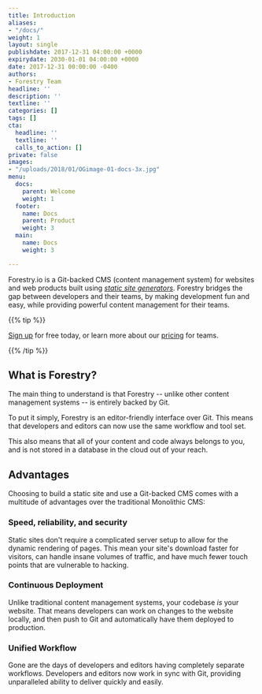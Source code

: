 ```yaml
---
title: Introduction
aliases:
- "/docs/"
weight: 1
layout: single
publishdate: 2017-12-31 04:00:00 +0000
expirydate: 2030-01-01 04:00:00 +0000
date: 2017-12-31 00:00:00 -0400
authors:
- Forestry Team
headline: ''
description: ''
textline: ''
categories: []
tags: []
cta:
  headline: ''
  textline: ''
  calls_to_action: []
private: false
images:
- "/uploads/2018/01/OGimage-01-docs-3x.jpg"
menu:
  docs:
    parent: Welcome
    weight: 1
  footer:
    name: Docs
    parent: Product
    weight: 3
  main:
    name: Docs
    weight: 3

---
```

Forestry.io is a Git-backed CMS (content management system) for websites and web products built using [_static site generators_](/docs/faqs/glossary/static-site-generators/ "Static Site Generators"). Forestry bridges the gap between developers and their teams, by making development fun and easy, while providing powerful content management for their teams.

{{% tip %}}

[Sign up](https://app.forestry.io/signup "Forestry CMS Sign Up") for free today, or learn more about our [pricing](/pricing "Forestry.io's Pricing") for teams.

{{% /tip %}}

## What is Forestry?

The main thing to understand is that Forestry -- unlike other content management systems -- is entirely backed by Git.

To put it simply, Forestry is an editor-friendly interface over Git. This means that developers and editors can now use the same workflow and tool set.

This also means that all of your content and code always belongs to you, and is not stored in a database in the cloud out of your reach.

## Advantages

Choosing to build a static site and use a Git-backed CMS comes with a multitude of advantages over the traditional Monolithic CMS:

### Speed, reliability, and security

Static sites don't require a complicated server setup to allow for the dynamic rendering of pages. This mean your site's download faster for visitors, can handle insane volumes of traffic, and have much fewer touch points that are vulnerable to hacking.

### Continuous Deployment

Unlike traditional content management systems, your codebase _is_ your website. That means developers can work on changes to the website locally, and then push to Git and automatically have them deployed to production.

### Unified Workflow

Gone are the days of developers and editors having completely separate workflows. Developers and editors now work in sync with Git, providing unparalleled ability to deliver quickly and easily.